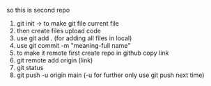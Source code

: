 so this is second repo</br>
1) git init -> to make git file current file </br>
2) then create files upload code </br>
3) use git add . (for adding all files in local) </br>
4) use git commit -m "meaning-full name" </br>
5) to make it remote first create repo in github copy link 
6) git remote add origin (link) </br>
7) git status</br>
8) git push -u origin main (-u for further only use git push next time) </br>
